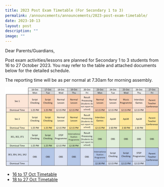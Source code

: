 ```yaml
---
title: 2023 Post Exam Timetable (For Secondary 1 to 3)
permalink: /announcements/announcements/2023-post-exam-timetable/
date: 2023-10-13
layout: post
description: ""
image: ""
---
```

Dear Parents/Guardians,

Post exam activities/lessons are planned for Secondary 1 to 3 students from 16 to 27 October 2023. You may refer to the table and attached documents below for the detailed schedule.

The reporting time will be as per normal at 7.30am for morning assembly.

![](/images/Announcements/16%20to%2027%20oct%202023%20timetable.jpg)
<br>
* [16 to 17 Oct Timetable](/files/Annoucements%20Attachments/16%20to%2017%20oct%20timetable.pdf) <br>
* [18 to 27 Oct Timetable](/files/Annoucements%20Attachments/18%20to%2027%20oct%20timetable.pdf)